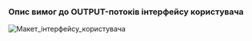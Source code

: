 ### Опис вимог до OUTPUT-потоків інтерфейсу користувача


![Макет_інтерфейсу_користувача](https://github.com/oleksandrblazhko/ai-213-borovik/assets/66260361/f081c6c6-ca96-487f-8699-6099b2a2d7d7)
